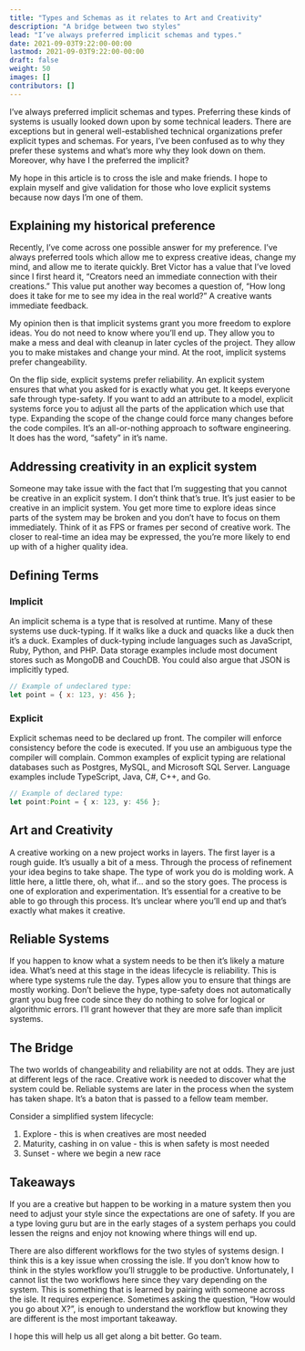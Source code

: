 ```yaml
---
title: "Types and Schemas as it relates to Art and Creativity"
description: "A bridge between two styles"
lead: "I’ve always preferred implicit schemas and types."
date: 2021-09-03T9:22:00-00:00
lastmod: 2021-09-03T9:22:00-00:00
draft: false
weight: 50
images: []
contributors: []
---
```


I’ve always preferred implicit schemas and types. Preferring these kinds of systems is usually looked down upon by some technical leaders. There are exceptions but in general well-established technical organizations prefer explicit types and schemas. For years, I’ve been confused as to why they prefer these systems and what’s more why they look down on them. Moreover, why have I the preferred the implicit?

My hope in this article is to cross the isle and make friends. I hope to explain myself and give validation for those who love explicit systems because now days I’m one of them.

## Explaining my historical preference

Recently, I’ve come across one possible answer for my preference. I’ve always preferred tools which allow me to express creative ideas, change my mind, and allow me to iterate quickly. Bret Victor has a value that I’ve loved since I first heard it, “Creators need an immediate connection with their creations.” This value put another way becomes a question of, “How long does it take for me to see my idea in the real world?” A creative wants immediate feedback.

My opinion then is that implicit systems grant you more freedom to explore ideas. You do not need to know where you’ll end up. They allow you to make a mess and deal with cleanup in later cycles of the project. They allow you to make mistakes and change your mind. At the root, implicit systems prefer changeability.

On the flip side, explicit systems prefer reliability. An explicit system ensures that what you asked for is exactly what you get. It keeps everyone safe through type-safety. If you want to add an attribute to a model, explicit systems force you to adjust all the parts of the application which use that type. Expanding the scope of the change could force many changes before the code compiles. It’s an all-or-nothing approach to software engineering. It does has the word, “safety” in it’s name.

## Addressing creativity in an explicit system

Someone may take issue with the fact that I’m suggesting that you cannot be creative in an explicit system. I don’t think that’s true. It’s just easier to be creative in an implicit	system. You get more time to explore ideas since parts of the system may be broken and you don’t have to focus on them immediately. Think of it as FPS or frames per second of creative work. The closer to real-time an idea may be expressed, the you’re more likely to end up with of a higher quality idea.

## Defining Terms

### Implicit

An implicit schema is a type that is resolved at runtime. Many of these systems use duck-typing. If it walks like a duck and quacks like a duck then it’s a duck. Examples of duck-typing include languages such as JavaScript, Ruby, Python, and PHP. Data storage examples include most document stores such as MongoDB and CouchDB. You could also argue that JSON is implicitly typed.

```javascript
// Example of undeclared type:
let point = { x: 123, y: 456 };
```

### Explicit

Explicit schemas need to be declared up front. The compiler will enforce consistency before the code is executed. If you use an ambiguous type the compiler will complain. Common examples of explicit typing are relational databases such as Postgres, MySQL, and Microsoft SQL Server. Language examples include TypeScript, Java, C#, C++, and Go.

```typescript
// Example of declared type:
let point:Point = { x: 123, y: 456 };
```

## Art and Creativity

A creative working on a new project works in layers. The first layer is a rough guide. It’s usually a bit of a mess. Through the process of refinement your idea begins to take shape. The type of work you do is molding work. A little here, a little there, oh, what if… and so the story goes. The process is one of exploration and experimentation. It’s essential for a creative to be able to go through this process. It’s unclear where you’ll end up and that’s exactly what makes it creative.

## Reliable Systems

If you happen to know what a system needs to be then it’s likely a mature idea. What’s need at this stage in the ideas lifecycle is reliability. This is where type systems rule the day. Types allow you to ensure that things are mostly working. Don’t believe the hype, type-safety does not automatically grant you bug free code since they do nothing to solve for logical or algorithmic errors. I’ll grant however that they are more safe than implicit systems.

## The Bridge

The two worlds of changeability and reliability are not at odds. They are just at different legs of the race. Creative work is needed to discover what the system could be. Reliable systems are later in the process when the system has taken shape. It’s a baton that is passed to a fellow team member.

Consider a simplified system lifecycle:

1. Explore - this is when creatives are most needed
2. Maturity, cashing in on value - this is when safety is most needed
3. Sunset - where we begin a new race

## Takeaways

If you are a creative but happen to be working in a mature system then you need to adjust your style since the expectations are one of safety. If you are a type loving guru but are in the early stages of a system perhaps you could lessen the reigns and enjoy not knowing where things will end up.

There are also different workflows for the two styles of systems design. I think this is a key issue when crossing the isle. If you don’t know how to think in the styles workflow you’ll struggle to be productive. Unfortunately, I cannot list the two workflows here since they vary depending on the system. This is something that is learned by pairing with someone across the isle. It requires experience. Sometimes asking the question, “How would you go about X?”, is enough to understand the workflow but knowing they are different is the most important takeaway.

I hope this will help us all get along a bit better. Go team.

